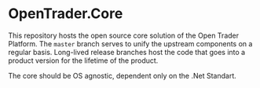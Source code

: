 # OpenTrader.Core
This repository hosts the open source core solution of the Open Trader Platform. The `master` branch serves to unify the upstream components on a regular basis. Long-lived release branches host the code that goes into a product version for the lifetime of the product.

The core should be OS agnostic, dependent only on the .Net Standart.
